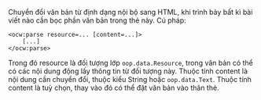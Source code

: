 Chuyển đổi văn bản từ định dạng nội bộ sang HTML, khi trình bày bất kì bài viết nào cần bọc phần văn bản trong thẻ này. Cú pháp:

```
<ocw:parse resource=... [content=...]>
	[...]
</ocw:parse>
```

Trong đó resource là đối tượng lớp `oop.data.Resource`, trong văn bản có thể có các nội dung động lấy thông tin từ đối tượng này. Thuộc tính content là nội dung cần chuyển đổi, thuộc kiểu String hoặc `oop.data.Text`. Thuộc tính content là tuỳ chọn, thay vào đó có thể đặt văn bản vào thân thẻ.